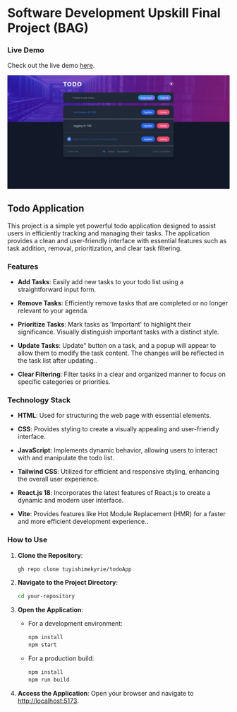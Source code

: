 # Software Development Upskill Final Project (BAG)

### Live Demo

Check out the live demo [here](https://todo-app-sigma-henna-15.vercel.app/).

![Todo Application Screenshot](./src/assets/bag.jpeg)

## Todo Application

This project is a simple yet powerful todo application designed to assist users in efficiently tracking and managing their tasks. The application provides a clean and user-friendly interface with essential features such as task addition, removal, prioritization, and clear task filtering.

### Features

- **Add Tasks**: Easily add new tasks to your todo list using a straightforward input form.
  
- **Remove Tasks**: Efficiently remove tasks that are completed or no longer relevant to your agenda.

- **Prioritize Tasks**: Mark tasks as 'Important' to highlight their significance. Visually distinguish important tasks with a distinct style.

- **Update Tasks**: Update" button on a task, and a popup will appear to allow them to modify the task content. The changes will be reflected in the task list after updating..

- **Clear Filtering**: Filter tasks in a clear and organized manner to focus on specific categories or priorities.

### Technology Stack

- **HTML**: Used for structuring the web page with essential elements.

- **CSS**: Provides styling to create a visually appealing and user-friendly interface.

- **JavaScript**: Implements dynamic behavior, allowing users to interact with and manipulate the todo list.

- **Tailwind CSS**: Utilized for efficient and responsive styling, enhancing the overall user experience.

- **React.js 18**: Incorporates the latest features of React.js to create a dynamic and modern user interface.

- **Vite**: Provides features like Hot Module Replacement (HMR) for a faster and more efficient development experience..


### How to Use

1. **Clone the Repository**:
    ```bash
    gh repo clone tuyishimekyrie/todoApp
    ```

2. **Navigate to the Project Directory**:
    ```bash
    cd your-repository
    ```

3. **Open the Application**:
    - For a development environment:
        ```bash
        npm install
        npm start
        ```
    - For a production build:
        ```bash
        npm install
        npm run build
        ```

4. **Access the Application**:
    Open your browser and navigate to [http://localhost:5173](http://localhost:5173).


